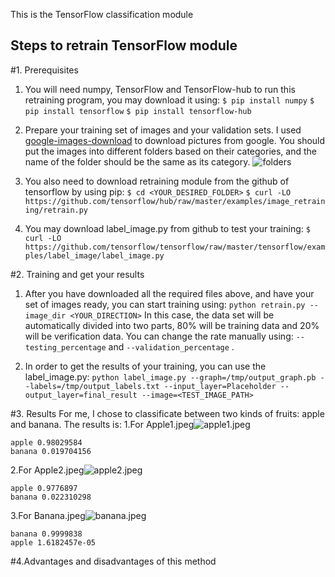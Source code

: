 This is the TensorFlow classification module
## Steps to retrain TensorFlow module
#1. Prerequisites
1. You will need numpy, TensorFlow and TensorFlow-hub to run this retraining program, you may download it using:
```$ pip install numpy```
```$ pip install tensorflow```
```$ pip install tensorflow-hub```

2. Prepare your training set of images and your validation sets. I used [google-images-download](https://github.com/hardikvasa/google-images-download) to download pictures from google. You should put the images into different folders based on their categories, and the name of the folder should be the same as its category. ![folders](./folders.png)

3. You also need to download retraining module from the github of tensorflow by using pip:
```$ cd <YOUR_DESIRED_FOLDER>```
```$ curl -LO https://github.com/tensorflow/hub/raw/master/examples/image_retraining/retrain.py```

4. You may download label_image.py from github to test your training:
```$ curl -LO https://github.com/tensorflow/tensorflow/raw/master/tensorflow/examples/label_image/label_image.py```

#2. Training and get your results
1. After you have downloaded all the required files above, and have your set of images ready, you can start training using:
```python retrain.py --image_dir <YOUR_DIRECTION>```
In this case, the data set will be automatically divided into two parts, 80% will be training data and 20% will be verification data. You can change the rate manually using: ```--testing_percentage``` and ```--validation_percentage``` .

2. In order to get the results of your training, you can use the label_image.py:
```python label_image.py --graph=/tmp/output_graph.pb --labels=/tmp/output_labels.txt --input_layer=Placeholder --output_layer=final_result --image=<TEST_IMAGE_PATH>```

#3. Results
For me, I chose to classificate between two kinds of fruits: apple and banana. The results is:
1.For Apple1.jpeg![apple1.jpeg](./apple1.jpeg)
```
apple 0.98029584
banana 0.019704156
```
2.For Apple2.jpeg![apple2.jpeg](./apple2.jpeg)
```
apple 0.9776897
banana 0.022310298
```
3.For Banana.jpeg![banana.jpeg](./banana.jpeg)
```
banana 0.9999838
apple 1.6182457e-05
```
#4.Advantages and disadvantages of this method
